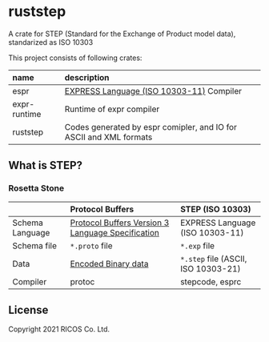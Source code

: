 ruststep
=========

A crate for STEP (Standard for the Exchange of Product model data), standarized as ISO 10303

This project consists of following crates:

| name         | description                                                        |
|:-------------|:-------------------------------------------------------------------|
| espr         | [EXPRESS Language (ISO 10303-11)][EXPRESS] Compiler                |
| expr-runtime | Runtime of expr compiler                                           |
| ruststep     | Codes generated by espr comipler, and IO for ASCII and XML formats |

[EXPRESS]: https://www.iso.org/standard/38047.html

What is STEP?
--------------

### Rosetta Stone

|                 | Protocol Buffers                                           | STEP (ISO 10303)                        |
|:----------------|:----------------------------------------------------------|:----------------------------------------|
| Schema Language | [Protocol Buffers Version 3 Language Specification][pbspec] | EXPRESS Language (ISO 10303-11)         |
| Schema file      | `*.proto` file                                             | `*.exp` file                             |
| Data            | [Encoded Binary data][pbencoding]                         | `*.step` file (ASCII, ISO 10303-21)      |
| Compiler        | protoc             | stepcode, esprc                         |

[pbspec]: https://developers.google.com/protocol-buffers/docs/reference/proto3-spec
[pbencoding]: https://developers.google.com/protocol-buffers/docs/encoding

License
--------
Copyright 2021 RICOS Co. Ltd.
